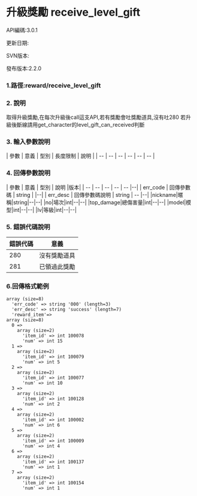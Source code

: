 # 升級獎勵 receive_level_gift



API編碼:3.0.1

> 


更新日期:

> 

SVN版本:


發布版本:2.2.0

### 1.路徑:reward/receive_level_gift

### 2. 說明
取得升級獎勵,在每次升級後call這支API,若有獎勵會吐獎勵道具,沒有吐280
若升級後斷線請用get_character的level_gift_can_received判斷

### 3. 輸入參數說明


| 參數 | 意義 | 型別 | 長度限制 | 說明 |
| -- | -- | -- | -- | -- | -- |


### 4. 回傳參數說明
| 參數 | 意義 | 型別 | 說明 |版本|
| -- | -- | -- | -- | -- |--|
| err_code | 回傳參數碼 | string |  |--|
| err_desc | 回傳參數碼說明 | string | -- |--|
|nickname|暱稱|string|--|--|
|no|場次|int|--|--|
|top_damage|總傷害量|int|--|--|
|model|模型|int|--|--|
|lv|等級|int|--|--|



### 5. 錯誤代碼說明
|錯誤代碼|意義|
|--|--|
|280|沒有獎勵道具|
|281|已領過此獎勵|



### 6.回傳格式範例



```
array (size=8)
  'err_code' => string '000' (length=3)
  'err_desc' => string 'success' (length=7)
  'reward_item'=>
array (size=8)
  0 => 
    array (size=2)
      'item_id' => int 100078
      'num' => int 15
  1 => 
    array (size=2)
      'item_id' => int 100079
      'num' => int 5
  2 => 
    array (size=2)
      'item_id' => int 100077
      'num' => int 10
  3 => 
    array (size=2)
      'item_id' => int 100128
      'num' => int 2
  4 => 
    array (size=2)
      'item_id' => int 100002
      'num' => int 6
  5 => 
    array (size=2)
      'item_id' => int 100009
      'num' => int 4
  6 => 
    array (size=2)
      'item_id' => int 100137
      'num' => int 1
  7 => 
    array (size=2)
      'item_id' => int 100154
      'num' => int 1
```